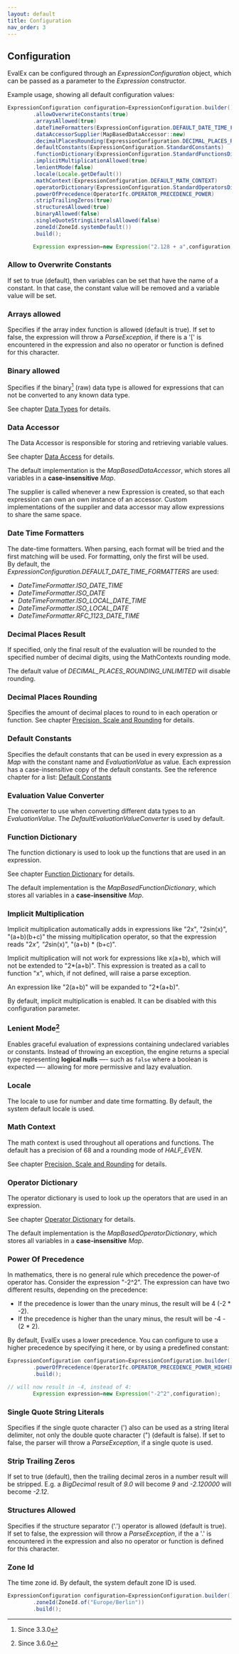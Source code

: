 ```yaml
---
layout: default
title: Configuration
nav_order: 3
---
```


## Configuration

EvalEx can be configured through an _ExpressionConfiguration_ object, which can be passed as a
parameter to the _Expression_ constructor.

Example usage, showing all default configuration values:

```java
ExpressionConfiguration configuration=ExpressionConfiguration.builder()
        .allowOverwriteConstants(true)
        .arraysAllowed(true)
        .dateTimeFormatters(ExpressionConfiguration.DEFAULT_DATE_TIME_FORMATTERS)
        .dataAccessorSupplier(MapBasedDataAccessor::new)
        .decimalPlacesRounding(ExpressionConfiguration.DECIMAL_PLACES_ROUNDING_UNLIMITED)
        .defaultConstants(ExpressionConfiguration.StandardConstants)
        .functionDictionary(ExpressionConfiguration.StandardFunctionsDictionary)
        .implicitMultiplicationAllowed(true)
        .lenientMode(false)
        .locale(Locale.getDefault())
        .mathContext(ExpressionConfiguration.DEFAULT_MATH_CONTEXT)
        .operatorDictionary(ExpressionConfiguration.StandardOperatorsDictionary)
        .powerOfPrecedence(OperatorIfc.OPERATOR_PRECEDENCE_POWER)
        .stripTrailingZeros(true)
        .structuresAllowed(true)
        .binaryAllowed(false)
        .singleQuoteStringLiteralsAllowed(false)
        .zoneId(ZoneId.systemDefault())
        .build();

        Expression expression=new Expression("2.128 + a",configuration);
```

### Allow to Overwrite Constants

If set to true (default), then variables can be set that have the name of a constant. In that case,
the constant value will be removed and a variable value will be set.

### Arrays allowed

Specifies if the array index function is allowed (default is true). If set to false, the expression
will throw a _ParseException_, if there is a '[' is encountered in the expression and also no
operator or function is defined for this character.

### Binary allowed

Specifies if the binary[^1] (raw) data type is allowed for expressions that can not be converted to any
known data type. 

See chapter [Data Types](../concepts/datatypes.html) for details.

[^1]: Since 3.3.0

### Data Accessor

The Data Accessor is responsible for storing and retrieving variable values.

See chapter [Data Access](../customization/data_access.html) for details.

The default implementation is the _MapBasedDataAccessor_, which stores all variables in a
**case-insensitive** _Map_.

The supplier is called whenever a new Expression is created, so that each expression can own an own
instance of an accessor. Custom implementations of the supplier and data accessor may allow
expressions to share the same space.

### Date Time Formatters

The date-time formatters. When parsing, each format will be tried and the first matching will be used.
For formatting, only the first will be used.\
By default, the _ExpressionConfiguration.DEFAULT_DATE_TIME_FORMATTERS_ are used:

* _DateTimeFormatter.ISO_DATE_TIME_
* _DateTimeFormatter.ISO_DATE_
* _DateTimeFormatter.ISO_LOCAL_DATE_TIME_
* _DateTimeFormatter.ISO_LOCAL_DATE_
* _DateTimeFormatter.RFC_1123_DATE_TIME_

### Decimal Places Result

If specified, only the final result of the evaluation will be rounded to the specified number of decimal digits,
using the MathContexts rounding mode.

The default value of _DECIMAL_PLACES_ROUNDING_UNLIMITED_ will disable rounding.

### Decimal Places Rounding

Specifies the amount of decimal places to round to in each operation or function.
See chapter [Precision, Scale and Rounding](../concepts/rounding.html) for details.

### Default Constants

Specifies the default constants that can be used in every expression as a _Map_ with the constant
name and _EvaluationValue_ as value. Each expression has a case-insensitive copy of the default
constants.
See the reference chapter for a list: [Default Constants](../references/constants.html)

### Evaluation Value Converter

The converter to use when converting different data types to an _EvaluationValue_.
The _DefaultEvaluationValueConverter_ is used by default.

### Function Dictionary

The function dictionary is used to look up the functions that are used in an expression.

See chapter [Function Dictionary](../customization/function_dictionary.html) for details.

The default implementation is the _MapBasedFunctionDictionary_, which stores all variables in a
**case-insensitive** _Map_.

### Implicit Multiplication

Implicit multiplication automatically adds in expressions like "2x", "2sin(x)", "(a+b)(b+c)" the missing
multiplication operator, so that the expression reads "2*x", "2*sin(x)", "(a+b) * (b+c)".

Implicit multiplication will not work for expressions like x(a+b), which will not be extended to "2*(a+b)".
This expression is treated as a call to function "x", which, if not defined, will raise a parse exception.

An expression like "2(a+b)" will be expanded to "2*(a+b)".

By default, implicit multiplication is enabled. It can be disabled with this configuration
parameter.

### Lenient Mode[^2]

Enables graceful evaluation of expressions containing undeclared variables or constants. Instead of throwing an
exception, the engine returns a special type representing **logical nulls** —- such as `false`
where a boolean is expected —- allowing for more permissive and lazy evaluation.

[^2]: Since 3.6.0

### Locale

The locale to use for number and date time formatting. By default, the system default locale is used.

### Math Context

The math context is used throughout all operations and functions. The default has a precision of 68
and a rounding mode of _HALF_EVEN_.

See chapter [Precision, Scale and Rounding](../concepts/rounding.html) for details.

### Operator Dictionary

The operator dictionary is used to look up the operators that are used in an expression.

See chapter [Operator Dictionary](../customization/operator_dictionary.html) for details.

The default implementation is the _MapBasedOperatorDictionary_, which stores all variables in a
**case-insensitive** _Map_.

### Power Of Precedence

In mathematics, there is no general rule which precedence the power-of operator has.
Consider the expression "-2^2". The expression can have two different results, depending on the
precedence:

- If the precedence is lower than the unary minus, the result will be 4 (-2 * -2).
- If the precedence is higher than the unary minus, the result will be -4 -(2 * 2).

By default, EvalEx uses a lower precedence. You can configure to use a higher precedence by
specifying it here, or by using a predefined constant:

```java
ExpressionConfiguration configuration=ExpressionConfiguration.builder()
        .powerOfPrecedence(OperatorIfc.OPERATOR_PRECEDENCE_POWER_HIGHER)
        .build();

// will now result in -4, instead of 4:
        Expression expression=new Expression("-2^2",configuration);
```

### Single Quote String Literals

Specifies if the single quote character (') also can be used as a string literal delimiter, not only the
double quote character (") (default is false).
If set to false, the parser will throw a _ParseException_, if a single quote is used.

### Strip Trailing Zeros

If set to true (default), then the trailing decimal zeros in a number result will be stripped.
E.g. a _BigDecimal_ result of _9.0_ will become _9_ and _-2.120000_ will become _-2.12_.

### Structures Allowed

Specifies if the structure separator ('.') operator is allowed (default is true). If set to false,
the expression will throw a _ParseException_, if the a '.' is encountered in the expression and also
no operator or function is defined for this character.

### Zone Id

The time zone id. By default, the system default zone ID is used.

```java
ExpressionConfiguration configuration=ExpressionConfiguration.builder()
        .zoneId(ZoneId.of("Europe/Berlin"))
        .build();
```
